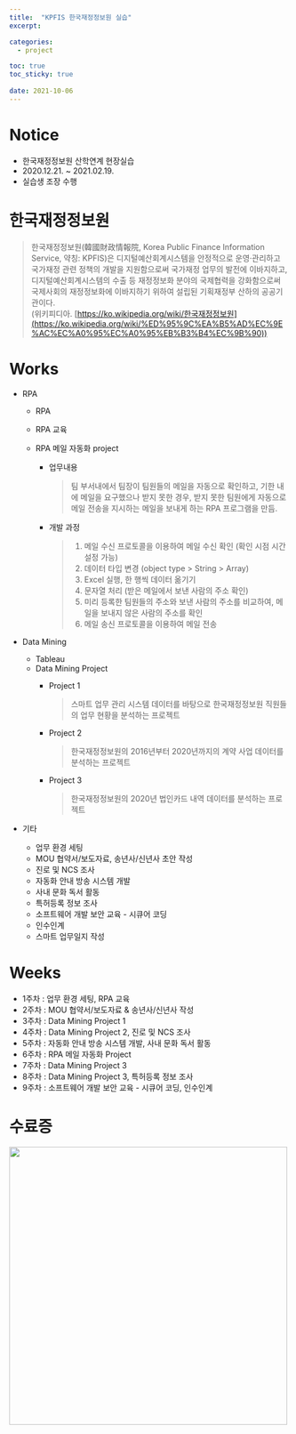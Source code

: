 ```yaml
---
title:  "KPFIS 한국재정정보원 실습"
excerpt:

categories:
  - project

toc: true
toc_sticky: true
 
date: 2021-10-06
---
```


# Notice

-   한국재정정보원 산학연계 현장실습
-   2020.12.21. ~ 2021.02.19.
-   실습생 조장 수행

# 한국재정정보원

> 한국재정정보원(韓國財政情報院, Korea Public Finance Information Service, 약칭: KPFIS)은 디지털예산회계시스템을 안정적으로 운영·관리하고 국가재정 관련 정책의 개발을 지원함으로써 국가재정 업무의 발전에 이바지하고, 디지털예산회계시스템의 수출 등 재정정보화 분야의 국제협력을 강화함으로써 국제사회의 재정정보화에 이바지하기 위하여 설립된 기획재정부 산하의 공공기관이다.  
> (위키피디아. [https://ko.wikipedia.org/wiki/한국재정정보원](https://ko.wikipedia.org/wiki/%ED%95%9C%EA%B5%AD%EC%9E%AC%EC%A0%95%EC%A0%95%EB%B3%B4%EC%9B%90))

# Works

-   RPA
    -   RPA
    -   RPA 교육
    -   RPA 메일 자동화 project
        
        -   업무내용
            
            > 팀 부서내에서 팀장이 팀원들의 메일을 자동으로 확인하고, 기한 내에 메일을 요구했으나 받지 못한 경우, 받지 못한 팀원에게 자동으로 메일 전송을 지시하는 메일을 보내게 하는 RPA 프로그램을 만듬.
            
        -   개발 과정
            
            > 1.  메일 수신 프로토콜을 이용하여 메일 수신 확인 (확인 시점 시간 설정 가능)
            > 2.  데이터 타입 변경 (object type > String > Array)
            > 3.  Excel 실행, 한 행씩 데이터 옮기기
            > 4.  문자열 처리 (받은 메일에서 보낸 사람의 주소 확인)
            > 5.  미리 등록한 팀원들의 주소와 보낸 사람의 주소를 비교하여, 메일을 보내지 않은 사람의 주소를 확인
            > 6.  메일 송신 프로토콜을 이용하여 메일 전송

-   Data Mining
    -   Tableau
    -   Data Mining Project
        -   Project 1
            > 스마트 업무 관리 시스템 데이터를 바탕으로 한국재정정보원 직원들의 업무 현황을 분석하는 프로젝트  

        -   Project 2
            > 한국재정정보원의 2016년부터 2020년까지의 계약 사업 데이터를 분석하는 프로젝트
        
        -   Project 3
            > 한국재정정보원의 2020년 법인카드 내역 데이터를 분석하는 프로젝트
            
-   기타
    -   업무 환경 세팅
    -   MOU 협약서/보도자료, 송년사/신년사 초안 작성
    -   진로 및 NCS 조사
    -   자동화 안내 방송 시스템 개발
    -   사내 문화 독서 활동
    -   특허등록 정보 조사
    -   소프트웨어 개발 보안 교육 - 시큐어 코딩
    -   인수인계
    -   스마트 업무일지 작성

# Weeks

-   1주차 : 업무 환경 세팅, RPA 교육
-   2주차 : MOU 협약서/보도자료 & 송년사/신년사 작성
-   3주차 : Data Mining Project 1
-   4주차 : Data Mining Project 2, 진로 및 NCS 조사
-   5주차 : 자동화 안내 방송 시스템 개발, 사내 문화 독서 활동
-   6주차 : RPA 메일 자동화 Project
-   7주차 : Data Mining Project 3
-   8주차 : Data Mining Project 3, 특허등록 정보 조사
-   9주차 : 소프트웨어 개발 보안 교육 - 시큐어 코딩, 인수인계

# 수료증

<img src ="https://user-images.githubusercontent.com/65662520/136145975-f242a42a-9137-4cac-83fd-a3b045430650.jpeg" width="500">